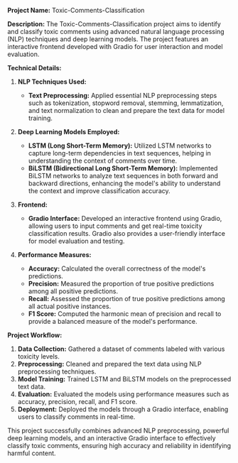 **Project Name:** Toxic-Comments-Classification

**Description:**
The Toxic-Comments-Classification project aims to identify and classify toxic comments using advanced natural language processing (NLP) techniques and deep learning models. The project features an interactive frontend developed with Gradio for user interaction and model evaluation.

**Technical Details:**

1. **NLP Techniques Used:**
   - **Text Preprocessing:** Applied essential NLP preprocessing steps such as tokenization, stopword removal, stemming, lemmatization, and text normalization to clean and prepare the text data for model training.

2. **Deep Learning Models Employed:**
   - **LSTM (Long Short-Term Memory):** Utilized LSTM networks to capture long-term dependencies in text sequences, helping in understanding the context of comments over time.
   - **BiLSTM (Bidirectional Long Short-Term Memory):** Implemented BiLSTM networks to analyze text sequences in both forward and backward directions, enhancing the model's ability to understand the context and improve classification accuracy.

3. **Frontend:**
   - **Gradio Interface:** Developed an interactive frontend using Gradio, allowing users to input comments and get real-time toxicity classification results. Gradio also provides a user-friendly interface for model evaluation and testing.

4. **Performance Measures:**
   - **Accuracy:** Calculated the overall correctness of the model's predictions.
   - **Precision:** Measured the proportion of true positive predictions among all positive predictions.
   - **Recall:** Assessed the proportion of true positive predictions among all actual positive instances.
   - **F1 Score:** Computed the harmonic mean of precision and recall to provide a balanced measure of the model's performance.

**Project Workflow:**
1. **Data Collection:** Gathered a dataset of comments labeled with various toxicity levels.
2. **Preprocessing:** Cleaned and prepared the text data using NLP preprocessing techniques.
3. **Model Training:** Trained LSTM and BiLSTM models on the preprocessed text data.
4. **Evaluation:** Evaluated the models using performance measures such as accuracy, precision, recall, and F1 score.
5. **Deployment:** Deployed the models through a Gradio interface, enabling users to classify comments in real-time.

This project successfully combines advanced NLP preprocessing, powerful deep learning models, and an interactive Gradio interface to effectively classify toxic comments, ensuring high accuracy and reliability in identifying harmful content.
